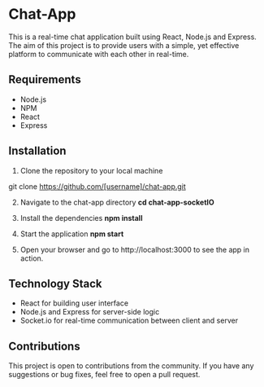 # Chat-App

This is a real-time chat application built using React, Node.js and Express. The aim of this project is to provide users with a simple, yet effective platform to communicate with each other in real-time.

## Requirements

* Node.js
* NPM
* React
* Express

## Installation

1. Clone the repository to your local machine

git clone https://github.com/[username]/chat-app.git

2. Navigate to the chat-app directory
  **cd chat-app-socketIO**
  
3. Install the dependencies
  **npm install**
  
4. Start the application
  **npm start**

5. Open your browser and go to http://localhost:3000 to see the app in action.

## Technology Stack
* React for building user interface
* Node.js and Express for server-side logic
* Socket.io for real-time communication between client and server

## Contributions
This project is open to contributions from the community. If you have any suggestions or bug fixes, feel free to open a pull request.
